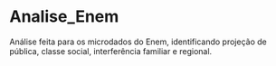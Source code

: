# Analise_Enem

Análise feita para os microdados do Enem, identificando projeção de pública, classe social, interferência familiar e regional.


